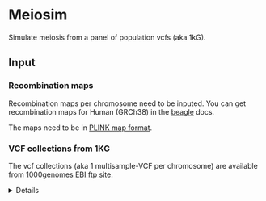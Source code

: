 
# Meiosim

Simulate meiosis from a panel of population vcfs (aka 1kG).

## Input

### Recombination maps

Recombination maps per chromosome need to be inputed. You can get
recombination maps for Human (GRCh38) in the
[beagle](https://bochet.gcc.biostat.washington.edu/beagle/genetic_maps/plink.GRCh38.map.zip) docs.

The maps need to be in
[PLINK map format](https://zzz.bwh.harvard.edu/plink/data.shtml#map).

### VCF collections from 1KG

The vcf collections (aka 1 multisample-VCF per chromosome)
are available from [1000genomes EBI ftp site](http://ftp.1000genomes.ebi.ac.uk/vol1/ftp/data_collections/1000G_2504_high_coverage/working/20220422_3202_phased_SNV_INDEL_SV/).


<details>

```
./target/debug/meiosim -r sdfjsd -v dsjhfkds -d dsjhfkjs -p SAMPLE1 -P SAMPLE2 --prefix test --seed 2 -f 10
```

</details>

